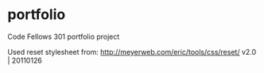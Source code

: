 # portfolio
Code Fellows 301 portfolio project

Used reset stylesheet from:
http://meyerweb.com/eric/tools/css/reset/
v2.0 | 20110126
